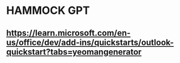 # HAMMOCK GPT

## https://learn.microsoft.com/en-us/office/dev/add-ins/quickstarts/outlook-quickstart?tabs=yeomangenerator